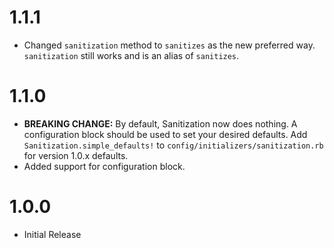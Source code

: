 # 1.1.1
* Changed `sanitization` method to `sanitizes` as the new preferred way. `sanitization` still works and is an alias of `sanitizes`.

# 1.1.0
* **BREAKING CHANGE:** By default, Sanitization now does nothing. A configuration block should be used to set your desired defaults. Add `Sanitization.simple_defaults!` to `config/initializers/sanitization.rb` for version 1.0.x defaults.
* Added support for configuration block.


# 1.0.0
* Initial Release